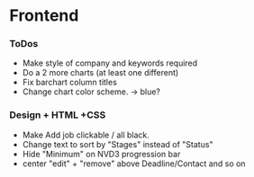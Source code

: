 # Frontend

### ToDos

* Make style of company and keywords required
* Do a 2 more charts (at least one different)
* Fix barchart column titles
* Change chart color scheme. -> blue?

### Design + HTML +CSS

* Make Add job clickable / all black.
* Change text to sort by "Stages" instead of "Status"
* Hide "Minimum" on NVD3 progression bar
* center "edit" + "remove" above Deadline/Contact and so on
